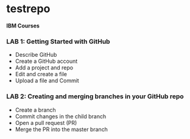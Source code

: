 # testrepo

**IBM Courses**

### LAB 1: Getting Started with GitHub
- Describe GitHub
- Create a GitHub account
- Add a project and repo
- Edit and create a file
- Upload a file and Commit

### LAB 2: Creating and merging branches in your GitHub repo
- Create a branch
- Commit changes in the child branch
- Open a pull request (PR)
- Merge the PR into the master branch
